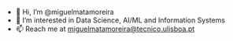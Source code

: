 - 👋 Hi, I’m @miguelmatamoreira
- 👀 I’m interested in Data Science, AI/ML and Information Systems
- 📫 Reach me at miguelmatamoreira@tecnico.ulisboa.pt

<!---
miguelmatamoreira/miguelmatamoreira is a ✨ special ✨ repository because its `README.md` (this file) appears on your GitHub profile.
You can click the Preview link to take a look at your changes.
--->
